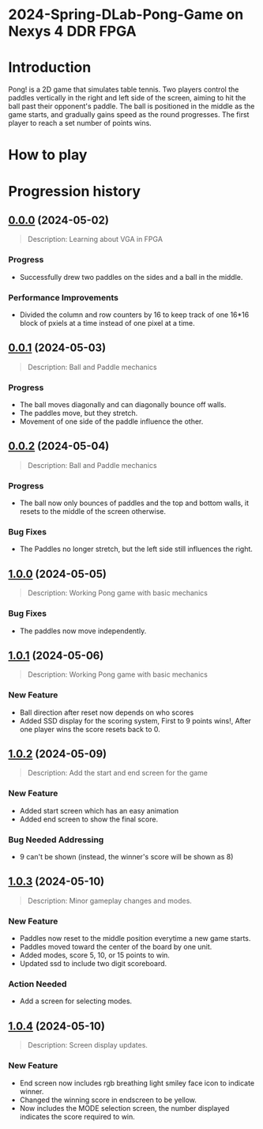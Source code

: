 # 2024-Spring-DLab-Pong-Game on Nexys 4 DDR FPGA

# Introduction

Pong! is a 2D game that simulates table tennis.
Two players control the paddles vertically in the right and left side of the screen, aiming to hit the ball past their opponent's paddle.
The ball is positioned in the middle as the game starts, and gradually gains speed as the round progresses.
The first player to reach a set number of points wins.


# How to play




# Progression history

## [0.0.0](https://github.com/andreasonny83/twilio-remote-cli/compare/v0.0.1...v0.0.2) (2024-05-02)
> Description: Learning about VGA in FPGA

### Progress 
* Successfully drew two paddles on the sides and a ball in the middle.

### Performance Improvements
* Divided the column and row counters by 16 to keep track of one 16*16 block of pxiels at a time instead of one pixel at a time. 



## [0.0.1](https://github.com/andreasonny83/twilio-remote-cli/compare/v0.0.1...v0.0.2) (2024-05-03)
> Description: Ball and Paddle mechanics

### Progress 
* The ball moves diagonally and can diagonally bounce off walls.
* The paddles move, but they stretch.
* Movement of one side of the paddle influence the other. 



## [0.0.2](https://github.com/andreasonny83/twilio-remote-cli/compare/v0.0.1...v0.0.2) (2024-05-04)
> Description: Ball and Paddle mechanics

### Progress 
* The ball now only bounces of paddles and the top and bottom walls, it resets to the middle of the screen otherwise.

### Bug Fixes 
* The Paddles no longer stretch, but the left side still influences the right.



## [1.0.0](https://github.com/andreasonny83/twilio-remote-cli/compare/v0.0.1...v0.0.2) (2024-05-05)

> Description: Working Pong game with basic mechanics

### Bug Fixes
*  The paddles now move independently.

## [1.0.1](https://github.com/andreasonny83/twilio-remote-cli/compare/v0.0.1...v0.0.2) (2024-05-06)

> Description: Working Pong game with basic mechanics

### New Feature 
* Ball direction after reset now depends on who scores
* Added SSD display for the scoring system, First to 9 points wins!, After one player wins the score resets back to 0.


## [1.0.2](https://github.com/andreasonny83/twilio-remote-cli/compare/v0.0.1...v0.0.2) (2024-05-09)

> Description: Add the start and end screen for the game

### New Feature 
* Added start screen which has an easy animation
* Added end screen to show the final score.

### Bug Needed Addressing 
* 9 can't be shown (instead, the winner's score will be shown as 8)



## [1.0.3](https://github.com/andreasonny83/twilio-remote-cli/compare/v0.0.1...v0.0.2) (2024-05-10)

> Description: Minor gameplay changes and modes. 

### New Feature 
* Paddles now reset to the middle position everytime a new game starts. 
* Paddles moved toward the center of the board by one unit. 
* Added modes, score 5, 10, or 15 points to win.
* Updated ssd to include two digit scoreboard.

### Action Needed 
* Add a screen for selecting modes. 



## [1.0.4](https://github.com/andreasonny83/twilio-remote-cli/compare/v0.0.1...v0.0.2) (2024-05-10)

> Description: Screen display updates. 

### New Feature 
* End screen now includes rgb breathing light smiley face icon to indicate winner.
* Changed the winning score in endscreen to be yellow.
* Now includes the MODE selection screen, the number displayed indicates the score required to win.
